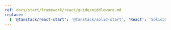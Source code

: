 ```yaml
---
ref: docs/start/framework/react/guide/middleware.md
replace:
  { '@tanstack/react-start': '@tanstack/solid-start', 'React': 'SolidJS' }
---
```

